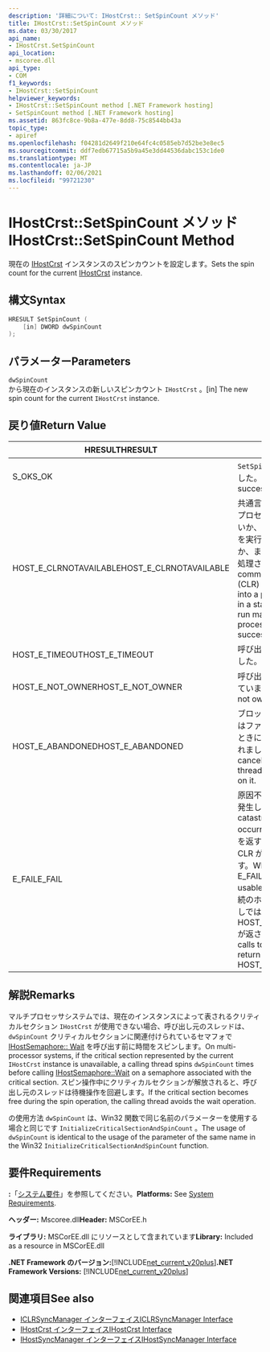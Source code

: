 ```yaml
---
description: '詳細について: IHostCrst:: SetSpinCount メソッド'
title: IHostCrst::SetSpinCount メソッド
ms.date: 03/30/2017
api_name:
- IHostCrst.SetSpinCount
api_location:
- mscoree.dll
api_type:
- COM
f1_keywords:
- IHostCrst::SetSpinCount
helpviewer_keywords:
- IHostCrst::SetSpinCount method [.NET Framework hosting]
- SetSpinCount method [.NET Framework hosting]
ms.assetid: 863fc8ce-9b8a-477e-8dd8-75c8544bb43a
topic_type:
- apiref
ms.openlocfilehash: f04281d2649f210e64fc4c0585eb7d52be3e8ec5
ms.sourcegitcommit: ddf7edb67715a5b9a45e3dd44536dabc153c1de0
ms.translationtype: MT
ms.contentlocale: ja-JP
ms.lasthandoff: 02/06/2021
ms.locfileid: "99721230"
---
```

# <a name="ihostcrstsetspincount-method"></a><span data-ttu-id="41fbb-103">IHostCrst::SetSpinCount メソッド</span><span class="sxs-lookup"><span data-stu-id="41fbb-103">IHostCrst::SetSpinCount Method</span></span>

<span data-ttu-id="41fbb-104">現在の [IHostCrst](ihostcrst-interface.md) インスタンスのスピンカウントを設定します。</span><span class="sxs-lookup"><span data-stu-id="41fbb-104">Sets the spin count for the current [IHostCrst](ihostcrst-interface.md) instance.</span></span>  
  
## <a name="syntax"></a><span data-ttu-id="41fbb-105">構文</span><span class="sxs-lookup"><span data-stu-id="41fbb-105">Syntax</span></span>  
  
```cpp  
HRESULT SetSpinCount (  
    [in] DWORD dwSpinCount  
);  
```  
  
## <a name="parameters"></a><span data-ttu-id="41fbb-106">パラメーター</span><span class="sxs-lookup"><span data-stu-id="41fbb-106">Parameters</span></span>  

 `dwSpinCount`  
 <span data-ttu-id="41fbb-107">から現在のインスタンスの新しいスピンカウント `IHostCrst` 。</span><span class="sxs-lookup"><span data-stu-id="41fbb-107">[in] The new spin count for the current `IHostCrst` instance.</span></span>  
  
## <a name="return-value"></a><span data-ttu-id="41fbb-108">戻り値</span><span class="sxs-lookup"><span data-stu-id="41fbb-108">Return Value</span></span>  
  
|<span data-ttu-id="41fbb-109">HRESULT</span><span class="sxs-lookup"><span data-stu-id="41fbb-109">HRESULT</span></span>|<span data-ttu-id="41fbb-110">説明</span><span class="sxs-lookup"><span data-stu-id="41fbb-110">Description</span></span>|  
|-------------|-----------------|  
|<span data-ttu-id="41fbb-111">S_OK</span><span class="sxs-lookup"><span data-stu-id="41fbb-111">S_OK</span></span>|<span data-ttu-id="41fbb-112">`SetSpinCount` 正常に返されました。</span><span class="sxs-lookup"><span data-stu-id="41fbb-112">`SetSpinCount` returned successfully.</span></span>|  
|<span data-ttu-id="41fbb-113">HOST_E_CLRNOTAVAILABLE</span><span class="sxs-lookup"><span data-stu-id="41fbb-113">HOST_E_CLRNOTAVAILABLE</span></span>|<span data-ttu-id="41fbb-114">共通言語ランタイム (CLR) がプロセスに読み込まれていないか、CLR がマネージコードを実行できない状態であるか、または呼び出しが正常に処理されていません。</span><span class="sxs-lookup"><span data-stu-id="41fbb-114">The common language runtime (CLR) has not been loaded into a process, or the CLR is in a state in which it cannot run managed code or process the call successfully.</span></span>|  
|<span data-ttu-id="41fbb-115">HOST_E_TIMEOUT</span><span class="sxs-lookup"><span data-stu-id="41fbb-115">HOST_E_TIMEOUT</span></span>|<span data-ttu-id="41fbb-116">呼び出しがタイムアウトしました。</span><span class="sxs-lookup"><span data-stu-id="41fbb-116">The call timed out.</span></span>|  
|<span data-ttu-id="41fbb-117">HOST_E_NOT_OWNER</span><span class="sxs-lookup"><span data-stu-id="41fbb-117">HOST_E_NOT_OWNER</span></span>|<span data-ttu-id="41fbb-118">呼び出し元がロックを所有していません。</span><span class="sxs-lookup"><span data-stu-id="41fbb-118">The caller does not own the lock.</span></span>|  
|<span data-ttu-id="41fbb-119">HOST_E_ABANDONED</span><span class="sxs-lookup"><span data-stu-id="41fbb-119">HOST_E_ABANDONED</span></span>|<span data-ttu-id="41fbb-120">ブロックされたスレッドまたはファイバーが待機しているときに、イベントが取り消されました。</span><span class="sxs-lookup"><span data-stu-id="41fbb-120">An event was canceled while a blocked thread or fiber was waiting on it.</span></span>|  
|<span data-ttu-id="41fbb-121">E_FAIL</span><span class="sxs-lookup"><span data-stu-id="41fbb-121">E_FAIL</span></span>|<span data-ttu-id="41fbb-122">原因不明の致命的なエラーが発生しました。</span><span class="sxs-lookup"><span data-stu-id="41fbb-122">An unknown catastrophic failure occurred.</span></span> <span data-ttu-id="41fbb-123">メソッドが E_FAIL を返すと、そのプロセス内で CLR が使用できなくなります。</span><span class="sxs-lookup"><span data-stu-id="41fbb-123">When a method returns E_FAIL, the CLR is no longer usable within the process.</span></span> <span data-ttu-id="41fbb-124">後続のホストメソッドの呼び出しでは HOST_E_CLRNOTAVAILABLE が返されます。</span><span class="sxs-lookup"><span data-stu-id="41fbb-124">Subsequent calls to hosting methods return HOST_E_CLRNOTAVAILABLE.</span></span>|  
  
## <a name="remarks"></a><span data-ttu-id="41fbb-125">解説</span><span class="sxs-lookup"><span data-stu-id="41fbb-125">Remarks</span></span>  

 <span data-ttu-id="41fbb-126">マルチプロセッサシステムでは、現在のインスタンスによって表されるクリティカルセクション `IHostCrst` が使用できない場合、呼び出し元のスレッドは、 `dwSpinCount` クリティカルセクションに関連付けられているセマフォで [IHostSemaphore:: Wait](ihostsemaphore-wait-method.md) を呼び出す前に時間をスピンします。</span><span class="sxs-lookup"><span data-stu-id="41fbb-126">On multi-processor systems, if the critical section represented by the current `IHostCrst` instance is unavailable, a calling thread spins `dwSpinCount` times before calling [IHostSemaphore::Wait](ihostsemaphore-wait-method.md) on a semaphore associated with the critical section.</span></span> <span data-ttu-id="41fbb-127">スピン操作中にクリティカルセクションが解放されると、呼び出し元のスレッドは待機操作を回避します。</span><span class="sxs-lookup"><span data-stu-id="41fbb-127">If the critical section becomes free during the spin operation, the calling thread avoids the wait operation.</span></span>  
  
 <span data-ttu-id="41fbb-128">の使用方法 `dwSpinCount` は、Win32 関数で同じ名前のパラメーターを使用する場合と同じです `InitializeCriticalSectionAndSpinCount` 。</span><span class="sxs-lookup"><span data-stu-id="41fbb-128">The usage of `dwSpinCount` is identical to the usage of the parameter of the same name in the Win32 `InitializeCriticalSectionAndSpinCount` function.</span></span>  
  
## <a name="requirements"></a><span data-ttu-id="41fbb-129">要件</span><span class="sxs-lookup"><span data-stu-id="41fbb-129">Requirements</span></span>  

 <span data-ttu-id="41fbb-130">**:**「[システム要件](../../get-started/system-requirements.md)」を参照してください。</span><span class="sxs-lookup"><span data-stu-id="41fbb-130">**Platforms:** See [System Requirements](../../get-started/system-requirements.md).</span></span>  
  
 <span data-ttu-id="41fbb-131">**ヘッダー:** Mscoree.dll</span><span class="sxs-lookup"><span data-stu-id="41fbb-131">**Header:** MSCorEE.h</span></span>  
  
 <span data-ttu-id="41fbb-132">**ライブラリ:** MSCorEE.dll にリソースとして含まれています</span><span class="sxs-lookup"><span data-stu-id="41fbb-132">**Library:** Included as a resource in MSCorEE.dll</span></span>  
  
 <span data-ttu-id="41fbb-133">**.NET Framework のバージョン:**[!INCLUDE[net_current_v20plus](../../../../includes/net-current-v20plus-md.md)]</span><span class="sxs-lookup"><span data-stu-id="41fbb-133">**.NET Framework Versions:** [!INCLUDE[net_current_v20plus](../../../../includes/net-current-v20plus-md.md)]</span></span>  
  
## <a name="see-also"></a><span data-ttu-id="41fbb-134">関連項目</span><span class="sxs-lookup"><span data-stu-id="41fbb-134">See also</span></span>

- [<span data-ttu-id="41fbb-135">ICLRSyncManager インターフェイス</span><span class="sxs-lookup"><span data-stu-id="41fbb-135">ICLRSyncManager Interface</span></span>](iclrsyncmanager-interface.md)
- [<span data-ttu-id="41fbb-136">IHostCrst インターフェイス</span><span class="sxs-lookup"><span data-stu-id="41fbb-136">IHostCrst Interface</span></span>](ihostcrst-interface.md)
- [<span data-ttu-id="41fbb-137">IHostSyncManager インターフェイス</span><span class="sxs-lookup"><span data-stu-id="41fbb-137">IHostSyncManager Interface</span></span>](ihostsyncmanager-interface.md)
